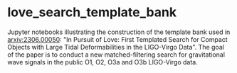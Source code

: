 # love_search_template_bank

Jupyter notebooks illustrating the construction of the template bank used in [arxiv:2306.00050](https://arxiv.org/pdf/2306.00050.pdf): "In Pursuit of Love: First Templated Search for Compact Objects with Large Tidal Deformabilities in the LIGO-Virgo Data". The goal of the paper is to conduct a new matched-filtering search for gravitational wave signals in the public O1, O2, O3a and O3b LIGO-Virgo data. 
